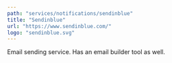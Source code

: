 ```yaml
---
path: "services/notifications/sendinblue"
title: "Sendinblue"
url: "https://www.sendinblue.com/"
logo: "sendinblue.svg"
---
```


Email sending service. Has an email builder tool as well.
